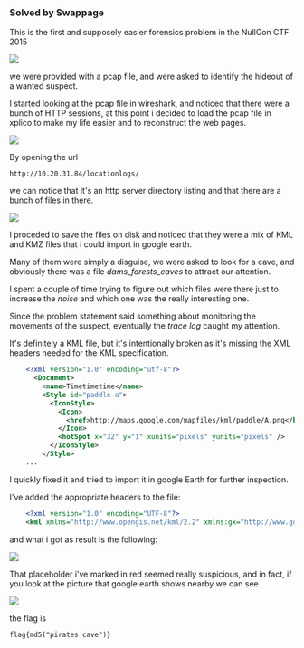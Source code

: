 ### Solved by Swappage

This is the first and supposely easier forensics problem in the NullCon CTF 2015

![](/images/2015/hackim/forensics100/problem.png)

we were provided with a pcap file, and were asked to identify the hideout of a wanted suspect.

I started looking at the pcap file in wireshark, and noticed that there were a bunch of HTTP sessions, at this point i decided to load the pcap file in xplico to make my life easier and to reconstruct the web pages.

![](/images/2015/hackim/forensics100/urls.png)

By opening the url

    http://10.20.31.84/locationlogs/

we can notice that it's an http server directory listing and that there are a bunch of files in there.

![](/images/2015/hackim/forensics100/locationlogs_index.png)

I proceded to save the files on disk and noticed that they were a mix of KML and KMZ files that i could import in google earth.

Many of them were simply a disguise, we were asked to look for a cave, and obviously there was a file *dams_forests_caves* to attract our attention.

I spent a couple of time trying to figure out which files were there just to increase the *noise* and which one was the really interesting one.

Since the problem statement said something about monitoring the movements of the suspect, eventually the *trace log* caught my attention.

It's definitely a KML file, but it's intentionally broken as it's missing the XML headers needed for the KML specification.

```xml
    <?xml version="1.0" encoding="utf-8"?>
      <Document>
        <name>Timetimetime</name>
        <Style id="paddle-a">
          <IconStyle>
            <Icon>
              <href>http://maps.google.com/mapfiles/kml/paddle/A.png</href>
            </Icon>
            <hotSpot x="32" y="1" xunits="pixels" yunits="pixels" />
          </IconStyle>
        </Style>
    ...
```
I quickly fixed it and tried to import it in google Earth for further inspection.

I've added the appropriate headers to the file:

```xml
    <?xml version="1.0" encoding="UTF-8"?>
    <kml xmlns="http://www.opengis.net/kml/2.2" xmlns:gx="http://www.google.com/kml/ext/2.2" xmlns:kml="http://www.opengis.net/kml/2.2" xmlns:atom="http://www.w3.org/2005/Atom">
```

and what i got as result is the following:

![](/images/2015/hackim/forensics100/tracelog.png)

That placeholder i've marked in red seemed really suspicious, and in fact, if you look at the picture that google earth shows nearby we can see

![](/images/2015/hackim/forensics100/cave.png)

the flag is

    flag{md5("pirates cave")}
